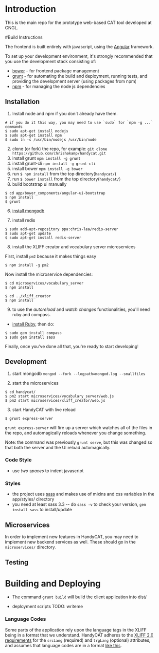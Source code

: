 # Introduction

This is the main repo for the prototype web-based CAT tool developed at CNGL.  

#Build Instructions     

The frontend is built entirely with javascript, using the [Angular](http://angularjs.org/) framework.     

To set up your development environment, it's strongly recommended that you use the development stack consisting of:      

* [bower](http://bower.io/) - for frontend package management
* [grunt](http://gruntjs.com/) - for automating the build and deployment, running tests, and providing the development server (using packages from npm)
* [npm](https://www.npmjs.org/) - for managing the node js dependencies     

## Installation    

1. Install node and npm if you don't already have them.

  ```
  # if you do it this way, you may need to use `sudo` for `npm -g ...` commands
  $ sudo apt-get install nodejs
  $ sudo apt-get install npm
  $ sudo ln -s /usr/bin/nodejs /usr/bin/node
  ```

2. clone (or fork) the repo, for example: `git clone https://github.com/chrishokamp/handycat.git`
3. install grunt `npm install -g grunt`
3. install grunt-cli `npm install -g grunt-cli`
3. install bower `npm install -g bower`
3. run `$ npm install` from the top directory(`handycat/`)
4. run `$ bower install` from the top directory(`handycat/`)
5. build bootstrap ui manually
  ```
  $ cd app/bower_components/angular-ui-bootstrap
  $ npm install
  $ grunt
  ```

6. [install mongodb](https://docs.mongodb.com/manual/tutorial/install-mongodb-on-ubuntu/)

7. install redis
  ```
  $ sudo add-apt-repository ppa:chris-lea/redis-server
  $ sudo apt-get update
  $ sudo apt-get install redis-server
  ```

8. install the XLIFF creator and vocabulary server microservices

First, install `pm2` because it makes things easy
  ```
  $ npm install -g pm2
  ```

Now install the microservice dependencies:

  ```
  $ cd microservices/vocabulary_server
  $ npm install
  
  $ cd ../xliff_creator
  $ npm install
  ```


9. to use the *autoreload* and *watch changes* functionalities, you'll need ruby and compass.   
  * [install Ruby](https://www.ruby-lang.org/en/installation/), then do:
  ```
  $ sudo gem install compass
  $ sudo gem install sass
  ```  
  <!--* make sure that your ruby installation's bin/ folder is on your `$PATH`-->
 
 
Finally, once you've done all that, you're ready to start developing!

## Development

1. start mongodb `mongod --fork --logpath=mongod.log --smallfiles`

2. start the microservices
  ```
  $ cd handycat/
  $ pm2 start microservices/vocabulary_server/web.js
  $ pm2 start microservices/xliff_creator/web.js
  ```

3. start HandyCAT with live reload
  ```
  $ grunt express-server
  ```

`grunt express-server` will fire up a server which watches all of the files in the repo, and automagically reloads whenever you change something. 

Note: the command was previously `grunt serve`, but this was changed so that both the server and the UI reload automagically.


### Code Style
* use *two spaces* to indent javascript

### Styles
* the project uses [sass](http://sass-lang.com/) and makes use of mixins and css variables in the app/styles/ directory
* you need at least sass 3.3 -- do `sass -v` to check your version, `gem install sass` to install/update

## Microservices   

In order to implement new features in HandyCAT, you may need to implement new backend services as well. These should 
go in the `microservices/` directory.

## Testing

# Building and Deploying

* The command `grunt build` will build the client application into dist/

* deployment scripts TODO: writeme

### Language Codes
Some parts of the application rely upon the language tags in the XLIFF being in a format that we understand. HandyCAT adheres to the [XLIFF 2.0 requirements](http://docs.oasis-open.org/xliff/xliff-core/v2.0/os/xliff-core-v2.0-os.html#srclang) for the `srcLang` (required) and `trgLang` (optional) attributes, and assumes that language codes are in a format [like this](http://tools.ietf.org/html/bcp47#appendix-A).

